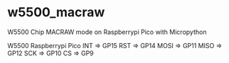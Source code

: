 # w5500_macraw
W5500 Chip MACRAW mode on Raspberrypi Pico with Micropython

W5500  Raspberrypi Pico
INT  => GP15
RST  => GP14
MOSI => GP11
MISO => GP12
SCK  => GP10
CS   => GP9
